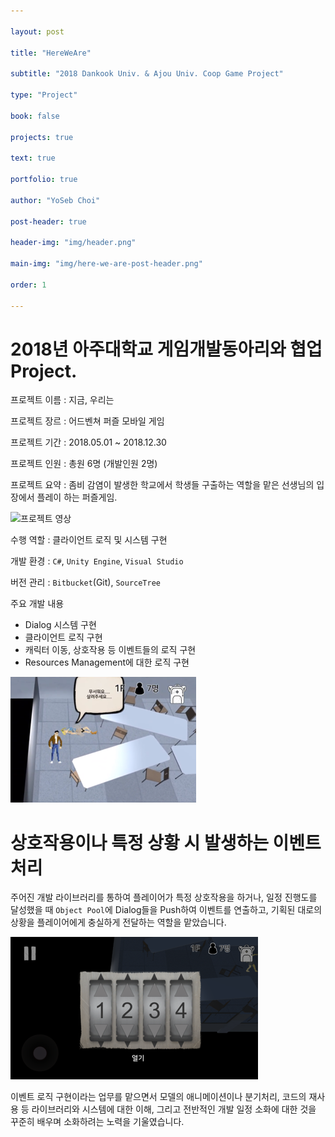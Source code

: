 ```yaml
---

layout: post

title: "HereWeAre"

subtitle: "2018 Dankook Univ. & Ajou Univ. Coop Game Project"

type: "Project"

book: false

projects: true

text: true

portfolio: true

author: "YoSeb Choi"

post-header: true

header-img: "img/header.png"

main-img: "img/here-we-are-post-header.png"

order: 1

---
```


# **2018년 아주대학교 게임개발동아리와 협업 Project.**

프로젝트 이름 : 지금, 우리는

프로젝트 장르 : 어드벤쳐 퍼즐 모바일 게임

프로젝트 기간 : 2018.05.01 ~ 2018.12.30

프로젝트 인원 : 총원 6명 (개발인원 2명)

프로젝트 요약 : 좀비 감염이 발생한 학교에서 학생들 구출하는 역할을 맡은 선생님의 입장에서 플레이 하는 퍼즐게임.

![프로젝트 영상](https://www.youtube.com/watch?v=v-ZfY3sHq1Y)

수행 역할 : 클라이언트 로직 및 시스템 구현

개발 환경 : `C#`, `Unity Engine`, `Visual Studio`

버전 관리 : `Bitbucket`(Git), `SourceTree`

주요 개발 내용

- Dialog 시스템 구현
- 클라이언트 로직 구현
- 캐릭터 이동, 상호작용 등 이벤트들의 로직 구현
- Resources Management에 대한 로직 구현

![ingame1](img/inGame-1.png)

# 상호작용이나 특정 상황 시 발생하는 이벤트 처리

주어진 개발 라이브러리를 통하여 플레이어가 특정 상호작용을 하거나, 일정 진행도를 달성했을 때 `Object Pool`에 Dialog들을 Push하여 이벤트를 연출하고, 기획된 대로의 상황을 플레이어에게 충실하게 전달하는 역할을 맡았습니다.

![ingame2](img/inGame-2.png)

이벤트 로직 구현이라는 업무를 맡으면서 모델의 애니메이션이나 분기처리, 코드의 재사용 등 라이브러리와 시스템에 대한 이해, 그리고 전반적인 개발 일정 소화에 대한 것을 꾸준히 배우며 소화하려는 노력을 기울였습니다.
